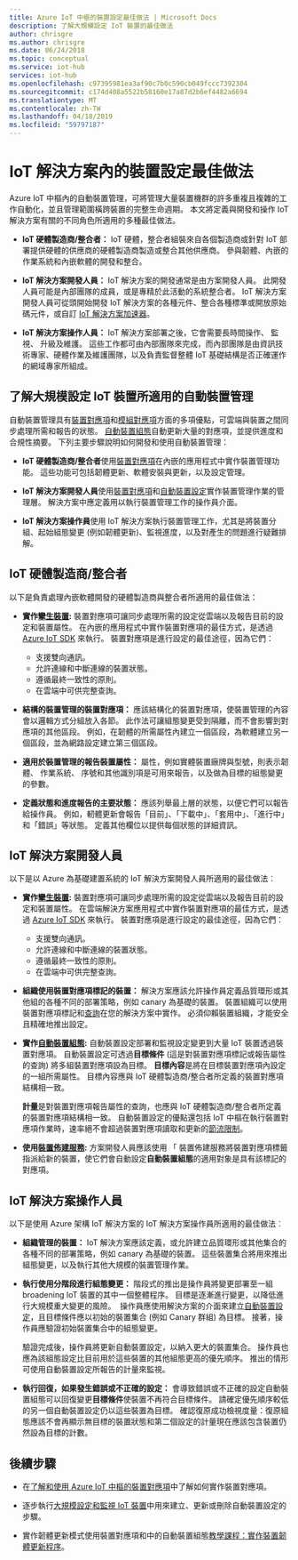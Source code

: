```yaml
---
title: Azure IoT 中樞的裝置設定最佳做法 | Microsoft Docs
description: 了解大規模設定 IoT 裝置的最佳做法
author: chrisgre
ms.author: chrisgre
ms.date: 06/24/2018
ms.topic: conceptual
ms.service: iot-hub
services: iot-hub
ms.openlocfilehash: c97395981ea3af90c7b0c590cb049fccc7392304
ms.sourcegitcommit: c174d408a5522b58160e17a87d2b6ef4482a6694
ms.translationtype: MT
ms.contentlocale: zh-TW
ms.lasthandoff: 04/18/2019
ms.locfileid: "59797187"
---
```

# <a name="best-practices-for-device-configuration-within-an-iot-solution"></a>IoT 解決方案內的裝置設定最佳做法

Azure IoT 中樞內的自動裝置管理，可將管理大量裝置機群的許多重複且複雜的工作自動化，並且管理範圍橫跨裝置的完整生命週期。 本文將定義與開發和操作 IoT 解決方案有關的不同角色所適用的多種最佳做法。

* **IoT 硬體製造商/整合者：** IoT 硬體，整合者組裝來自各個製造商或針對 IoT 部署提供硬體的供應商的硬體製造商製造或整合其他供應商。 參與韌體、內嵌的作業系統和內嵌軟體的開發和整合。

* **IoT 解決方案開發人員：** IoT 解決方案的開發通常是由方案開發人員。 此開發人員可能是內部團隊的成員，或是專精於此活動的系統整合者。 IoT 解決方案開發人員可從頭開始開發 IoT 解決方案的各種元件、整合各種標準或開放原始碼元件，或自訂 [IoT 解決方案加速器](/azure/iot-accelerators/)。

* **IoT 解決方案操作人員：** IoT 解決方案部署之後，它會需要長時間操作、 監視、 升級及維護。 這些工作都可由內部團隊來完成，而內部團隊是由資訊技術專家、硬體作業及維護團隊，以及負責監督整體 IoT 基礎結構是否正確運作的網域專家所組成。

## <a name="understand-automatic-device-management-for-configuring-iot-devices-at-scale"></a>了解大規模設定 IoT 裝置所適用的自動裝置管理

自動裝置管理具有[裝置對應項](iot-hub-devguide-device-twins.md)和[模組對應項](iot-hub-devguide-module-twins.md)方面的多項優點，可雲端與裝置之間同步處理所需和報告的狀態。 [自動裝置組態](iot-hub-auto-device-config.md)自動更新大量的對應項，並提供進度和合規性摘要。 下列主要步驟說明如何開發和使用自動裝置管理：

* **IoT 硬體製造商/整合者**使用[裝置對應項](iot-hub-devguide-device-twins.md)在內嵌的應用程式中實作裝置管理功能。 這些功能可包括韌體更新、軟體安裝與更新，以及設定管理。

* **IoT 解決方案開發人員**使用[裝置對應項](iot-hub-devguide-device-twins.md)和[自動裝置設定](iot-hub-auto-device-config.md)實作裝置管理作業的管理層。 解決方案中應定義用以執行裝置管理工作的操作員介面。

* **IoT 解決方案操作員**使用 IoT 解決方案執行裝置管理工作，尤其是將裝置分組、起始組態變更 (例如韌體更新)、監視進度，以及對產生的問題進行疑難排解。

## <a name="iot-hardware-manufacturerintegrator"></a>IoT 硬體製造商/整合者

以下是負責處理內嵌軟體開發的硬體製造商與整合者所適用的最佳做法：

* **實作[攣生裝置](iot-hub-devguide-device-twins.md):** 裝置對應項可讓同步處理所需的設定從雲端以及報告目前的設定和裝置屬性。 在內嵌的應用程式中實作裝置對應項的最佳方式，是透過 [Azure IoT SDK](https://github.com/Azure/azure-iot-sdks) 來執行。 裝置對應項是進行設定的最佳途徑，因為它們：

    * 支援雙向通訊。
    * 允許連線和中斷連線的裝置狀態。
    * 遵循最終一致性的原則。
    * 在雲端中可供完整查詢。

* **結構的裝置管理的裝置對應項：** 應該結構化的裝置對應項，使裝置管理的內容會以邏輯方式分組放入各節。 此作法可讓組態變更受到隔離，而不會影響到對應項的其他區段。 例如，在韌體的所需屬性內建立一個區段，為軟體建立另一個區段，並為網路設定建立第三個區段。 

* **適用於裝置管理的報告裝置屬性：** 屬性，例如實體裝置廠牌與型號，則表示韌體、 作業系統、 序號和其他識別項是可用來報告，以及做為目標的組態變更的參數。

* **定義狀態和進度報告的主要狀態：** 應該列舉最上層的狀態，以便它們可以報告給操作員。 例如，軔體更新會報告「目前」、「下載中」、「套用中」、「進行中」和「錯誤」等狀態。 定義其他欄位以提供每個狀態的詳細資訊。

## <a name="iot-solution-developer"></a>IoT 解決方案開發人員

以下是以 Azure 為基礎建置系統的 IoT 解決方案開發人員所適用的最佳做法︰

* **實作[攣生裝置](iot-hub-devguide-device-twins.md):** 裝置對應項可讓同步處理所需的設定從雲端以及報告目前的設定和裝置屬性。 在雲端解決方案應用程式中實作裝置對應項的最佳方式，是透過 [Azure IoT SDK](https://github.com/Azure/azure-iot-sdks) 來執行。 裝置對應項是進行設定的最佳途徑，因為它們：

    * 支援雙向通訊。
    * 允許連線和中斷連線的裝置狀態。
    * 遵循最終一致性的原則。
    * 在雲端中可供完整查詢。

* **組織使用裝置對應項標記的裝置：** 解決方案應該允許操作員定義品質環形或其他組的各種不同的部署策略，例如 canary 為基礎的裝置。 裝置組織可以使用裝置對應項標記和[查詢](iot-hub-devguide-query-language.md)在您的解決方案中實作。 必須仰賴裝置組織，才能安全且精確地推出設定。

* **實作[自動裝置組態](iot-hub-auto-device-config.md):** 自動裝置設定部署和監視設定變更到大量 IoT 裝置透過裝置對應項。 自動裝置設定可透過**目標條件** (這是對裝置對應項標記或報告屬性的查詢) 將多組裝置對應項設為目標。 **目標內容**是將在目標裝置對應項內設定的一組所需屬性。 目標內容應與 IoT 硬體製造商/整合者所定義的裝置對應項結構相一致。

   **計量**是對裝置對應項報告屬性的查詢，也應與 IoT 硬體製造商/整合者所定義的裝置對應項結構相一致。 自動裝置設定的優點還包括 IoT 中樞在執行裝置對應項作業時，速率絕不會超過裝置對應項讀取和更新的[節流限制](iot-hub-devguide-quotas-throttling.md)。

* **使用[裝置佈建服務](../iot-dps/how-to-manage-enrollments.md):** 方案開發人員應該使用 「 裝置佈建服務將裝置對應項標籤指派給新的裝置，使它們會自動設定**自動裝置組態**的適用對象是具有該標記的對應項。 

## <a name="iot-solution-operator"></a>IoT 解決方案操作人員

以下是使用 Azure 架構 IoT 解決方案的 IoT 解決方案操作員所適用的最佳做法︰

* **組織管理的裝置：** IoT 解決方案應該定義，或允許建立品質環形或其他集合的各種不同的部署策略，例如 canary 為基礎的裝置。 這些裝置集合將用來推出組態變更，以及執行其他大規模的裝置管理作業。

* **執行使用分階段進行組態變更：** 階段式的推出是操作員將變更部署至一組 broadening IoT 裝置的其中一個整體程序。 目標是逐漸進行變更，以降低進行大規模重大變更的風險。  操作員應使用解決方案的介面來建立[自動裝置設定](iot-hub-auto-device-config.md)，且目標條件應以初始的裝置集合 (例如 Canary 群組) 為目標。 接著，操作員應驗證初始裝置集合中的組態變更。

   驗證完成後，操作員將更新自動裝置設定，以納入更大的裝置集合。 操作員也應為該組態設定比目前用於這些裝置的其他組態更高的優先順序。 推出的情形可使用自動裝置設定所報告的計量來監視。

* **執行回復，如果發生錯誤或不正確的設定：** 會導致錯誤或不正確的設定自動裝置組態可以回復變更**目標條件**使裝置不再符合目標條件。 請確定優先順序較低的另一個自動裝置設定仍以這些裝置為目標。 確認復原成功檢視度量：復原組態應該不會再顯示無目標的裝置狀態和第二個設定的計量現在應該包含裝置仍然設為目標的計數。

## <a name="next-steps"></a>後續步驟

* 在[了解和使用 Azure IoT 中樞的裝置對應項](iot-hub-devguide-device-twins.md)中了解如何實作裝置對應項。

* 逐步執行[大規模設定和監視 IoT 裝置](iot-hub-auto-device-config.md)中用來建立、更新或刪除自動裝置設定的步驟。

* 實作韌體更新模式使用裝置對應項和中的自動裝置組態[教學課程：實作裝置韌體更新程序](tutorial-firmware-update.md)。
